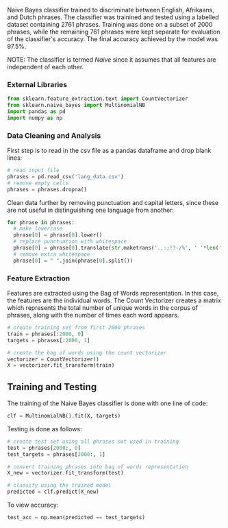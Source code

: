 Naive Bayes classifier trained to discriminate between English, Afrikaans, and Dutch phrases. The classifier was trainined and tested using a labelled dataset containing 2761 phrases. Training was done on a subset of 2000 phrases, while the remaining 761 phrases were kept separate for evaluation of the classifier's accuracy. The final accuracy achieved by the model was 97.5%.

NOTE: The classifier is termed *Naive* since it assumes that all features are independent of each other.

### External Libraries
```python
from sklearn.feature_extraction.text import CountVectorizer
from sklearn.naive_bayes import MultinomialNB
import pandas as pd
import numpy as np
```

### Data Cleaning and Analysis
First step is to read in the csv file as a pandas dataframe and drop blank lines:
```python
# read input file
phrases = pd.read_csv('lang_data.csv')
# remove empty cells
phrases = phrases.dropna()
```

Clean data further by removing punctuation and capital letters, since these are not useful in distinguishing one language from another:
```python
for phrase in phrases:
  # make lowercase
  phrase[0] = phrase[0].lower()
  # replace punctuation with whitespace
  phrase[0] = phrase[0].translate(str.maketrans('.,:;!?-/%', ' '*len('.,:;!?-/%')))
  # remove extra whitespace
  phrase[0] = " ".join(phrase[0].split())
```

### Feature Extraction
Features are extracted using the Bag of Words representation. In this case, the features are the individual words. The Count Vectorizer creates a matrix which represents the total number of unique words in the corpus of phrases, along with the number of times each word appears.

```python
# create training set from first 2000 phrases
train = phrases[:2000, 0]
targets = phrases[:2000, 1]

# create the bag of words using the count vectorizer
vectorizer = CountVectorizer()
X = vectorizer.fit_transform(train)
```

## Training and Testing
The training of the Naive Bayes classifier is done with one line of code:
```python
clf = MultinomialNB().fit(X, targets)
```

Testing is done as follows:
```python
# create test set using all phrases not used in training
test = phrases[2000:, 0]
test_targets = phrases[2000:, 1]

# convert training phrases into bag of words representation
X_new = vectorizer.fit_transform(test)

# classify using the trained model
predicted = clf.predict(X_new)
```

To view accuracy:
```python
test_acc = np.mean(predicted == test_targets)
```
